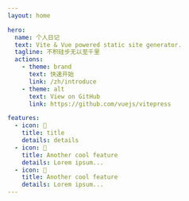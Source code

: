 ```yaml
---
layout: home

hero:
  name: 个人日记
  text: Vite & Vue powered static site generator.
  tagline: 不积硅步无以至千里
  actions:
    - theme: brand
      text: 快速开始
      link: /zh/introduce
    - theme: alt
      text: View on GitHub
      link: https://github.com/vuejs/vitepress

features:
  - icon: 🤣
    title: title
    details: details
  - icon: 🦄
    title: Another cool feature
    details: Lorem ipsum...
  - icon: 🥳
    title: Another cool feature
    details: Lorem ipsum...
---
```

